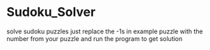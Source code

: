 # Sudoku_Solver
solve sudoku puzzles 
just replace the -1s in example puzzle with the number from your puzzle and run the program to get solution 
